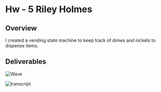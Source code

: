 # Hw - 5 Riley Holmes

## Overview
I created a vending state machine to keep track of dimes and nickels to dispense items.

## Deliverables
![Wave](https://github.com/msu-eele-fpga/labs-and-homework-rholmez/blob/main/docs/assets/hw5_waveform.png)

![transcript](https://github.com/msu-eele-fpga/labs-and-homework-rholmez/blob/main/docs/assets/hw5_transcript.png)



